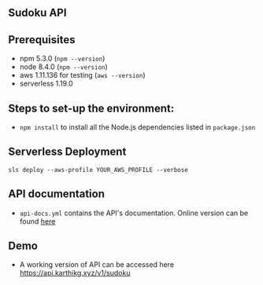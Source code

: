 ## Sudoku API

## Prerequisites

- npm 5.3.0 (`npm --version`)
- node 8.4.0 (`npm --version`)
- aws 1.11.136 for testing (`aws --version`)
- serverless 1.19.0

## Steps to set-up the environment:

- `npm install` to install all the Node.js dependencies listed in `package.json`

## Serverless Deployment
`sls deploy --aws-profile YOUR_AWS_PROFILE --verbose`

## API documentation
- `api-docs.yml` contains the API's documentation. Online version can be found [here](https://app.swaggerhub.com/apis/kgthenerd/sudoku-api/1.0.0)

## Demo
- A working version of API can be accessed here https://api.karthikg.xyz/v1/sudoku